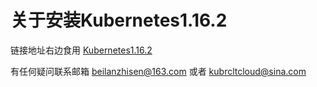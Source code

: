 # 关于安装Kubernetes1.16.2  
链接地址右边食用 [Kubernetes1.16.2](https://www.jianshu.com/u/16d77399d3a7 "kubernetes1.16.2")

有任何疑问联系邮箱 beilanzhisen@163.com 或者 kubrcltcloud@sina.com
